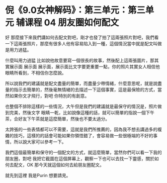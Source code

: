 # 倪《9.0女神解码》：第三单元：第三单元 辅课程 04 朋友圈如何配文

好 那麼接下來我們講如何去配文對吧，剛才也發了拍了這兩張照片對吧，我們看一下這兩張照片，那麼有很多人他有容易陷入到一種，這個情況當中就是配文叫做是用力過猛。

什麼叫用力過猛 比如說他故意要寫一個很長的故事，然後配上這兩張圖片，那其實展示面 展示面 展示面，展示面比文字要更重要一點，你的照片其實女人相信他眼睛所看到，不相信你怎麼說。

所以說我們的建議就是配文盡量的簡單，而盡量少帶情緒，什麼意思呢，就是說盡量的指示去簡單的，然後毫無情緒的去描述一下這個事實，這是最保險的方式，當然如果你文才飛行，對吧 你特別的有創意。

也整個不排除這樣的一些情況，大午但是我們的建議就是最保守的情況是，照片做到完美，然後文字 眼睛一乾，比如說像這種的話，就可以簡單的指說一個下午茶，合好友下午茶就是這麼簡單，然後也不要太過分。

太誇張的一些表情都可以不需要，這就是我們所推薦的，因為我不想去講過多的複雜的技巧，這樣的的話會可能如果你領悟錯了，會容易做一些很極端的不好的事情，所以說大家可以參考一下。

我們這個最簡單和保守的一個配文的方式，就這麼簡單，當然你們可以看一下我的朋友圈，對吧 我把它截圖在這個屏幕上，觀察一下也可以去找一下靈感，關於如何去配文，OK 那今天就這個如何去給朋友圈配文。

就先到這裡 我是Purin 想要請見。